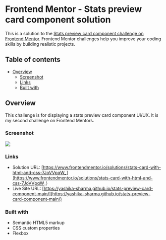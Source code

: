 # Frontend Mentor - Stats preview card component solution

This is a solution to the [Stats preview card component challenge on Frontend Mentor](https://www.frontendmentor.io/challenges/stats-preview-card-component-8JqbgoU62). Frontend Mentor challenges help you improve your coding skills by building realistic projects.

## Table of contents

- [Overview](#overview)
  - [Screenshot](#screenshot)
  - [Links](#links)
  - [Built with](#built-with)


## Overview

This challenge is for displaying a stats preview card component Ui/UX. It is my second challenge on Frontend Mentors.

### Screenshot

![](./screenshots)

### Links

- Solution URL: [https://www.frontendmentor.io/solutions/stats-card-with-html-and-css-7JoVVpqW_](https://www.frontendmentor.io/solutions/stats-card-with-html-and-css-7JoVVpqW_)
- Live Site URL: [https://yashika-sharma.github.io/stats-preview-card-component-main/](https://yashika-sharma.github.io/stats-preview-card-component-main/)

### Built with

- Semantic HTML5 markup
- CSS custom properties
- Flexbox




